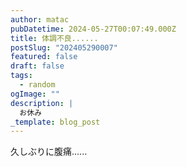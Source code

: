 ```yaml
---
author: matac
pubDatetime: 2024-05-27T00:07:49.000Z
title: 体調不良......
postSlug: "202405290007"
featured: false
draft: false
tags:
  - random
ogImage: ""
description: |
  お休み
_template: blog_post
---
```


久しぶりに腹痛......

